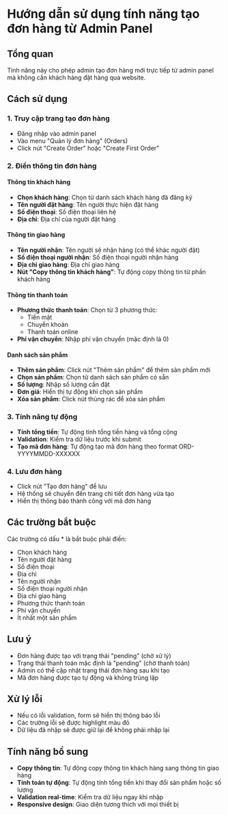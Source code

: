 # Hướng dẫn sử dụng tính năng tạo đơn hàng từ Admin Panel

## Tổng quan

Tính năng này cho phép admin tạo đơn hàng mới trực tiếp từ admin panel mà không cần khách hàng đặt hàng qua website.

## Cách sử dụng

### 1. Truy cập trang tạo đơn hàng

-   Đăng nhập vào admin panel
-   Vào menu "Quản lý đơn hàng" (Orders)
-   Click nút "Create Order" hoặc "Create First Order"

### 2. Điền thông tin đơn hàng

#### Thông tin khách hàng

-   **Chọn khách hàng**: Chọn từ danh sách khách hàng đã đăng ký
-   **Tên người đặt hàng**: Tên người thực hiện đặt hàng
-   **Số điện thoại**: Số điện thoại liên hệ
-   **Địa chỉ**: Địa chỉ của người đặt hàng

#### Thông tin giao hàng

-   **Tên người nhận**: Tên người sẽ nhận hàng (có thể khác người đặt)
-   **Số điện thoại người nhận**: Số điện thoại người nhận hàng
-   **Địa chỉ giao hàng**: Địa chỉ giao hàng
-   **Nút "Copy thông tin khách hàng"**: Tự động copy thông tin từ phần khách hàng

#### Thông tin thanh toán

-   **Phương thức thanh toán**: Chọn từ 3 phương thức:
    -   Tiền mặt
    -   Chuyển khoản
    -   Thanh toán online
-   **Phí vận chuyển**: Nhập phí vận chuyển (mặc định là 0)

#### Danh sách sản phẩm

-   **Thêm sản phẩm**: Click nút "Thêm sản phẩm" để thêm sản phẩm mới
-   **Chọn sản phẩm**: Chọn từ danh sách sản phẩm có sẵn
-   **Số lượng**: Nhập số lượng cần đặt
-   **Đơn giá**: Hiển thị tự động khi chọn sản phẩm
-   **Xóa sản phẩm**: Click nút thùng rác để xóa sản phẩm

### 3. Tính năng tự động

-   **Tính tổng tiền**: Tự động tính tổng tiền hàng và tổng cộng
-   **Validation**: Kiểm tra dữ liệu trước khi submit
-   **Tạo mã đơn hàng**: Tự động tạo mã đơn hàng theo format ORD-YYYYMMDD-XXXXXX

### 4. Lưu đơn hàng

-   Click nút "Tạo đơn hàng" để lưu
-   Hệ thống sẽ chuyển đến trang chi tiết đơn hàng vừa tạo
-   Hiển thị thông báo thành công với mã đơn hàng

## Các trường bắt buộc

Các trường có dấu \* là bắt buộc phải điền:

-   Chọn khách hàng
-   Tên người đặt hàng
-   Số điện thoại
-   Địa chỉ
-   Tên người nhận
-   Số điện thoại người nhận
-   Địa chỉ giao hàng
-   Phương thức thanh toán
-   Phí vận chuyển
-   Ít nhất một sản phẩm

## Lưu ý

-   Đơn hàng được tạo với trạng thái "pending" (chờ xử lý)
-   Trạng thái thanh toán mặc định là "pending" (chờ thanh toán)
-   Admin có thể cập nhật trạng thái đơn hàng sau khi tạo
-   Mã đơn hàng được tạo tự động và không trùng lặp

## Xử lý lỗi

-   Nếu có lỗi validation, form sẽ hiển thị thông báo lỗi
-   Các trường lỗi sẽ được highlight màu đỏ
-   Dữ liệu đã nhập sẽ được giữ lại để không phải nhập lại

## Tính năng bổ sung

-   **Copy thông tin**: Tự động copy thông tin khách hàng sang thông tin giao hàng
-   **Tính toán tự động**: Tự động tính tổng tiền khi thay đổi sản phẩm hoặc số lượng
-   **Validation real-time**: Kiểm tra dữ liệu ngay khi nhập
-   **Responsive design**: Giao diện tương thích với mọi thiết bị
